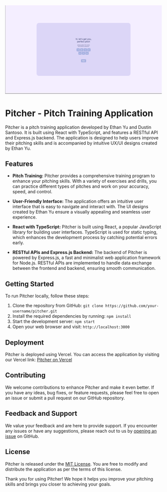 # ![alt text](https://github.com/eykyu-dev/pitcher/blob/main/assets/dashboard-2.png?raw=true)
# Pitcher - Pitch Training Application

Pitcher is a pitch training application developed by Ethan Yu and Dustin Santoso. It is built using React with TypeScript, and features a RESTful API and Express.js backend. The application is designed to help users improve their pitching skills and is accompanied by intuitive UX/UI designs created by Ethan Yu.

## Features

- **Pitch Training:** Pitcher provides a comprehensive training program to enhance your pitching skills. With a variety of exercises and drills, you can practice different types of pitches and work on your accuracy, speed, and control.

- **User-Friendly Interface:** The application offers an intuitive user interface that is easy to navigate and interact with. The UI designs created by Ethan Yu ensure a visually appealing and seamless user experience.

- **React with TypeScript:** Pitcher is built using React, a popular JavaScript library for building user interfaces. TypeScript is used for static typing, which enhances the development process by catching potential errors early.

- **RESTful APIs and Express.js Backend:** The backend of Pitcher is powered by Express.js, a fast and minimalist web application framework for Node.js. RESTful APIs are implemented to handle data exchange between the frontend and backend, ensuring smooth communication.

## Getting Started

To run Pitcher locally, follow these steps:

1. Clone the repository from GitHub: `git clone https://github.com/your-username/pitcher.git`
2. Install the required dependencies by running: `npm install`
3. Start the development server: `npm start`
4. Open your web browser and visit: `http://localhost:3000`

## Deployment

Pitcher is deployed using Vercel. You can access the application by visiting our Vercel link: [Pitcher on Vercel](https://pitcher-inky.vercel.app/)

## Contributing

We welcome contributions to enhance Pitcher and make it even better. If you have any ideas, bug fixes, or feature requests, please feel free to open an issue or submit a pull request on our GitHub repository.

## Feedback and Support

We value your feedback and are here to provide support. If you encounter any issues or have any suggestions, please reach out to us by [opening an issue](https://github.com/your-username/pitcher/issues) on GitHub.

## License

Pitcher is released under the [MIT License](https://opensource.org/licenses/MIT). You are free to modify and distribute the application as per the terms of this license.

Thank you for using Pitcher! We hope it helps you improve your pitching skills and brings you closer to achieving your goals.
